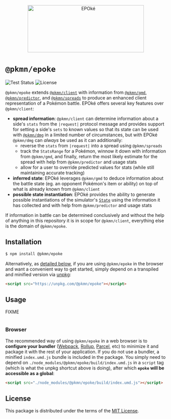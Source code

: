 <p align="center"><img alt="EPOké" width="364" height="148" src="https://pkmn.cc/EPOke.png" /></p>

# `@pkmn/epoke`

![Test Status](https://github.com/pkmn/EPOke/workflows/Tests/badge.svg)
![License](https://img.shields.io/badge/License-MIT-blue.svg)

`@pkmn/epoke` extends [`@pkmn/client`](https://github.com/pkmn/ps/tree/master/client) with
information from [`@pkmn/gmd`](../gmd), [`@pkmn/predictor`](../predictor), and
[`@pkmn/spreads`](../spreads) to produce an enhanced client representation of a Pokémon battle.
EPOké offers several key features over `@pkmn/client`:

- **spread information**: `@pkmn/client` can determine information about a side's `stats` from the
  `|request|` protocol message and provides support for setting a side's `sets` to known values so
  that its state can be used with [`@pkmn/dmg`](https://github.com/pkmn/dmg) in a limited number of
  circumstances, but with EPOké `@pkmn/dmg` can *always* be used as it can additionally:
  - reverse the `stats` from `|request|` into a spread using `@pkmn/spreads`
  - track the `StatsRange` for a Pokémon, winnow it down with information from `@pkmn/gmd`, and
    finally, return the most likely estimate for the spread with help from `@pkmn/predictor` and
    usage stats
  - allow for a user to override predicted values for stats (while still maintaining accurate tracking)
- **inferred state**: EPOké leverages `@pkmn/gmd` to deduce information about the battle state (eg.
  an opponent Pokémon's item or ability) on top of what is already known from `@pkmn/client`
- **possible state instantiation**: EPOké provides the ability to generate possible instantiations
  of the simulator's [`State`](https://github.com/pkmn/ps/blob/master/sim/sim/state.ts) using the
  information it has collected and with help from `@pkmn/predictor` and usage stats

If information in battle can be determined conclusively and without the help of anything in this
repository it is in scope for `@pkmn/client`, everything else is the domain of `@pkmn/epoke`.

## Installation

```sh
$ npm install @pkmn/epoke
```

Alternatively, as [detailed below](#browser), if you are using `@pkmn/epoke` in the browser and
want a convenient way to get started, simply depend on a transpiled and minified version via
[unpkg](https://unpkg.com/):

```html
<script src="https://unpkg.com/@pkmn/epoke"></script>
```

## Usage

FIXME

```ts
```

### Browser

The recommended way of using `@pkmn/epoke` in a web browser is to **configure your bundler**
([Webpack](https://webpack.js.org/), [Rollup](https://rollupjs.org/),
[Parcel](https://parceljs.org/), etc) to minimize it and package it with the rest of your
application. If you do not use a bundler, a minified `index.umd.js` bundle is included in the
package. You simply need to depend on `./node_modules/@pkmn/epoke/build/index.umd.js` in a
`script` tag (which is what the unpkg shortcut above is doing), after which **`epoke` will be
accessible as a global**:

```html
<script src="./node_modules/@pkmn/epoke/build/index.umd.js"></script>
```

## License

This package is distributed under the terms of the [MIT License](LICENSE).
